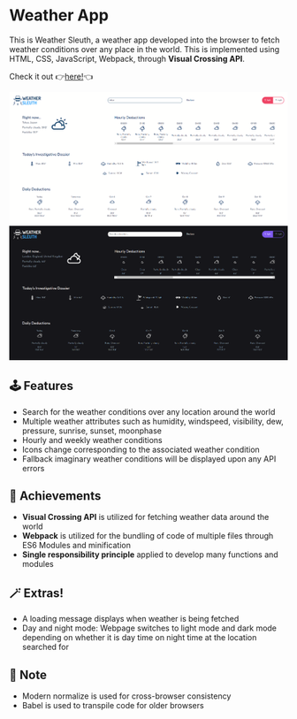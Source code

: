 # Weather App

This is Weather Sleuth, a weather app developed into the browser to fetch weather conditions over any place in the world. This is implemented using HTML, CSS, JavaScript, Webpack, through **Visual Crossing API**.

Check it out :point_right:[here!](https://mell62.github.io/weather-app/):point_left:

![webpage-screenshot-day](./src/images/screenshot-day.png)
![webpage-screenshot-night](./src/images/screenshot-night.png)

## :joystick: Features

- Search for the weather conditions over any location around the world
- Multiple weather attributes such as humidity, windspeed, visibility, dew, pressure, sunrise, sunset, moonphase
- Hourly and weekly weather conditions
- Icons change corresponding to the associated weather condition
- Fallback imaginary weather conditions will be displayed upon any API errors

## :tada: Achievements

- **Visual Crossing API** is utilized for fetching weather data around the world
- **Webpack** is utilized for the bundling of code of multiple files through ES6 Modules and minification
- **Single responsibility principle** applied to develop many functions and modules

## :magic_wand: Extras!

- A loading message displays when weather is being fetched
- Day and night mode: Webpage switches to light mode and dark mode depending on whether it is day time on night time at the location searched for

## :page_with_curl: Note

- Modern normalize is used for cross-browser consistency
- Babel is used to transpile code for older browsers

